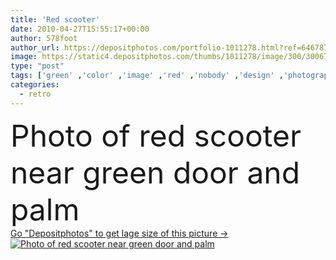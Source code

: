 ```yaml
---
title: 'Red scooter'
date: 2010-04-27T15:55:17+00:00
author: 578foot
author_url: https://depositphotos.com/portfolio-1011278.html?ref=64678756
image: https://static4.depositphotos.com/thumbs/1011278/image/300/3006796/api_thumb_450.jpg?forcejpeg=true
type: "post"
tags: ['green' ,'color' ,'image' ,'red' ,'nobody' ,'design' ,'photography' ,'isolated' ,'stone' ,'art' ,'palm' ,'summer' ,'scene' ,'plant' ,'transport' ,'vehicle' ,'transportation' ,'tree' ,'classical' ,'style' ,'antique' ,'frame' ,'grunge' ,'old' ,'photo' ,'retro' ,'driving' ,'classic' ,'cool' ,'facade' ,'house' ,'urban' ,'wall' ,'night' ,'fingers' ,'part' ,'wood' ,'door' ,'italy' ,'italian' ,'stationary' ,'dirty' ,'beach' ,'van' ,'wheel' ,'drive' ,'ancient' ,'front' ,'residential' ,'motorcycle' ]
categories: 
  - retro
---
```

<div aling="center">
            <font size="60"> Photo of red scooter near green door and palm</font>   
</div>
<div>
    <a href='https://depositphotos.com/3006796/stock-photo-red-scooter.html?ref=64678756' target=_blank > Go "Depositphotos" to get lage size of this picture ->
        <img href='https://depositphotos.com/3006796/stock-photo-red-scooter.html?ref=64678756' src='https://static4.depositphotos.com/1011278/300/i/950/depositphotos_3006796-stock-photo-red-scooter.jpg?forcejpeg=true' alt='Photo of red scooter near green door and palm' >
    </a>
</div>
